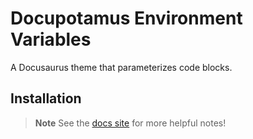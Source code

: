 # Docupotamus Environment Variables

A Docusaurus theme that parameterizes code blocks.

## Installation

> **Note**
> See the [docs site](https://www.docupotamus.io/docs/themes/theme-environment-variables/)
> for more helpful notes!
